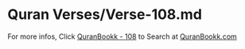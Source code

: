 # Quran Verses/Verse-108.md 

For more infos, Click [QuranBookk - 108](https://www.quranbookk.com/quran/search?q=108) to Search at [QuranBookk.com](http://quranbookk.com/)